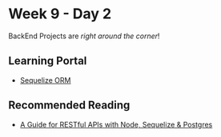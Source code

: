 # Week 9 - Day 2

BackEnd Projects are _right around the corner_!

## Learning Portal

* [Sequelize ORM](https://learn.digitalcrafts.com/immersive/lessons/databases/sequelize-orm/#learning-objectives)

## Recommended Reading

* [A Guide for RESTful APIs with Node, Sequelize & Postgres](https://blog.echobind.com/a-guide-for-restful-apis-with-node-sequelize-postgres-63636d026d5d)